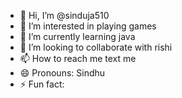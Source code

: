 - 👋 Hi, I’m @sinduja510
- 👀 I’m interested in playing games
- 🌱 I’m currently learning java
- 💞️ I’m looking to collaborate with rishi
- 📫 How to reach me text me
- 😄 Pronouns: Sindhu
- ⚡ Fun fact: 

<!---
sinduja510/sinduja510 is a ✨ special ✨ repository because its `README.md` (this file) appears on your GitHub profile.
You can click the Preview link to take a look at your changes.
--->
